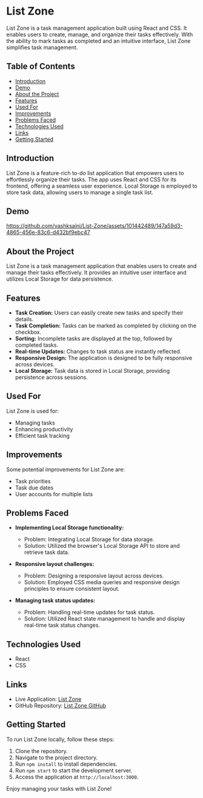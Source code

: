 # List Zone

List Zone is a task management application built using React and CSS. It enables users to create, manage, and organize their tasks effectively. With the ability to mark tasks as completed and an intuitive interface, List Zone simplifies task management.

## Table of Contents

- [Introduction](#introduction)
- [Demo](#demo)
- [About the Project](#about-the-project)
- [Features](#features)
- [Used For](#used-for)
- [Improvements](#improvements)
- [Problems Faced](#problems-faced)
- [Technologies Used](#technologies-used)
- [Links](#links)
- [Getting Started](#getting-started)

## Introduction

List Zone is a feature-rich to-do list application that empowers users to effortlessly organize their tasks. The app uses React and CSS for its frontend, offering a seamless user experience. Local Storage is employed to store task data, allowing users to manage a single task list.

## Demo



https://github.com/yashksaini/List-Zone/assets/101442489/147a59d3-4865-456e-83c6-d432bf9ebc47



## About the Project

List Zone is a task management application that enables users to create and manage their tasks effectively. It provides an intuitive user interface and utilizes Local Storage for data persistence.

## Features

- **Task Creation:** Users can easily create new tasks and specify their details.
- **Task Completion:** Tasks can be marked as completed by clicking on the checkbox.
- **Sorting:** Incomplete tasks are displayed at the top, followed by completed tasks.
- **Real-time Updates:** Changes to task status are instantly reflected.
- **Responsive Design:** The application is designed to be fully responsive across devices.
- **Local Storage:** Task data is stored in Local Storage, providing persistence across sessions.

## Used For

List Zone is used for:

- Managing tasks
- Enhancing productivity
- Efficient task tracking

## Improvements

Some potential improvements for List Zone are:

- Task priorities
- Task due dates
- User accounts for multiple lists

## Problems Faced

- **Implementing Local Storage functionality:**
  - Problem: Integrating Local Storage for data storage.
  - Solution: Utilized the browser's Local Storage API to store and retrieve task data.
  
- **Responsive layout challenges:**
  - Problem: Designing a responsive layout across devices.
  - Solution: Employed CSS media queries and responsive design principles to ensure consistent layout.
  
- **Managing task status updates:**
  - Problem: Handling real-time updates for task status.
  - Solution: Utilized React state management to handle and display real-time task status changes.

## Technologies Used

- React
- CSS

## Links

- Live Application: [List Zone](https://list-zone.netlify.app/)
- GitHub Repository: [List Zone GitHub](https://github.com/yashksaini/List-Zone)

## Getting Started

To run List Zone locally, follow these steps:

1. Clone the repository.
2. Navigate to the project directory.
3. Run `npm install` to install dependencies.
4. Run `npm start` to start the development server.
5. Access the application at `http://localhost:3000`.

Enjoy managing your tasks with List Zone!
